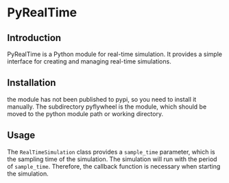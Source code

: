# PyRealTime

## Introduction

PyRealTime is a Python module for real-time simulation. It provides a simple interface for creating and managing real-time simulations.

## Installation

the module has not been published to pypi, so you need to install it manually. The subdirectory pyflywheel is the module, which should be moved to the python module path or working directory.

## Usage

The `RealTimeSimulation` class provides a `sample_time` parameter, which is the sampling time of the simulation. The simulation will run with the period of `sample_time`. Therefore, the callback function is necessary when starting the simulation.
